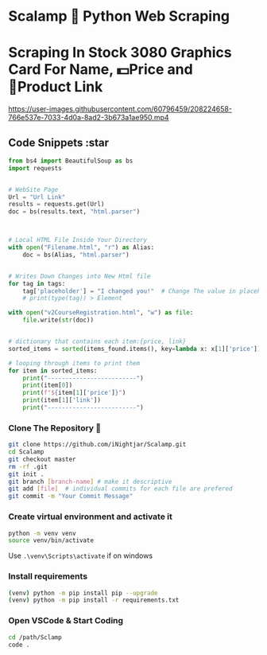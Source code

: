 # Scalamp :snake: Python Web Scraping

# Scraping In Stock 3080 Graphics Card For Name, :dollar:Price and :link:Product Link
<https://user-images.githubusercontent.com/60796459/208224658-766e537e-7033-4d0a-8ad2-3b673a1ae950.mp4>

## Code Snippets :star

```python
from bs4 import BeautifulSoup as bs
import requests


# WebSite Page
Url = "Url Link"
results = requests.get(Url)
doc = bs(results.text, "html.parser")



# Local HTML File Inside Your Directory
with open("Filename.html", "r") as Alias:
    doc = bs(Alias, "html.parser")


# Writes Down Changes into New Html file
for tag in tags:
    tag['placeholder'] = "I changed you!"  # Change The value in placeholder attr
    # print(type(tag)) > Element

with open("v2CourseRegistration.html", "w") as file:
    file.write(str(doc))


# dictionary that contains each item:{price, link}
sorted_items = sorted(items_found.items(), key=lambda x: x[1]['price'])

# looping through items to print them
for item in sorted_items:
    print("-------------------------")
    print(item[0])
    print(f"${item[1]['price']}")
    print(item[1]['link'])
    print("-------------------------")

```

### Clone The Repository 🐛

```bash
git clone https://github.com/iNightjar/Scalamp.git
cd Scalamp
git checkout master
rm -rf .git
git init .
git branch [branch-name] # make it descriptive
git add [file]  # individual commits for each file are prefered
git commit -m "Your Commit Message"
```

### Create virtual environment and activate it

```bash
python -m venv venv
source venv/bin/activate
```

Use `.\venv\Scripts\activate` if on windows

### Install requirements

```bash
(venv) python -m pip install pip --upgrade
(venv) python -m pip install -r requirements.txt
```

### Open VSCode & Start Coding

```bash
cd /path/Sclamp
code .
```
